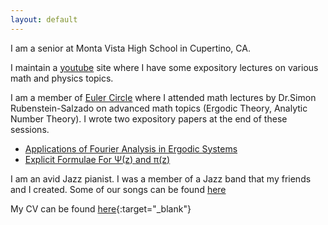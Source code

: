```yaml
---
layout: default
---
```


I am a senior at Monta Vista High School in Cupertino, CA.

I maintain a [youtube](https://www.youtube.com/channel/UCd8hTfZHh_n0LqAocn8IXTw) site where I have some expository lectures on
various math and physics topics.

I am a member of [Euler Circle](http://eulercicle.com) where I attended math lectures by Dr.Simon Rubenstein-Salzado on advanced math topics (Ergodic Theory, Analytic Number Theory). I wrote two expository papers at the end of these sessions.

* [Applications of Fourier Analysis in Ergodic Systems](http://simonrs.com/eulercircle/ergodictheory/krishna-rushil-fourier.pdf)
* [Explicit Formulae For &Psi;(z) and &pi;(z)](http://simonrs.com/eulercircle/analyticnt/krishna-explicit.pdf)

I am an avid Jazz pianist. I was a member of a Jazz band that my friends and I created. Some of our songs can be found [here](https://www.youtube.com/channel/UCd8hTfZHh_n0LqAocn8IXTw)

My CV can be found [here](/cv.pdf){:target="_blank"}
